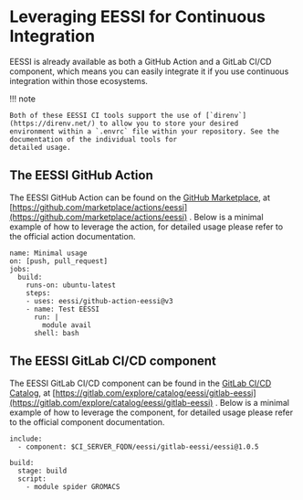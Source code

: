 # Leveraging EESSI for Continuous Integration

EESSI is already available as both a GitHub Action and a GitLab CI/CD component, which means you can easily integrate
it if you use continuous integration within those ecosystems.

!!! note

    Both of these EESSI CI tools support the use of [`direnv`](https://direnv.net/) to allow you to store your desired
    environment within a `.envrc` file within your repository. See the documentation of the individual tools for
    detailed usage.

## The EESSI GitHub Action

The EESSI GitHub Action can be found on the [GitHub Marketplace](https://github.com/marketplace),
at [https://github.com/marketplace/actions/eessi](https://github.com/marketplace/actions/eessi) .
Below is a minimal example of how to leverage the action, for detailed usage please refer to the official action
documentation.

``` { .yaml .copy }
name: Minimal usage
on: [push, pull_request]
jobs:
  build:
    runs-on: ubuntu-latest
    steps:
    - uses: eessi/github-action-eessi@v3
    - name: Test EESSI
      run: |
        module avail
      shell: bash
```

## The EESSI GitLab CI/CD component

The EESSI GitLab CI/CD component can be found in the [GitLab CI/CD Catalog](https://gitlab.com/explore/catalog), at
[https://gitlab.com/explore/catalog/eessi/gitlab-eessi](https://gitlab.com/explore/catalog/eessi/gitlab-eessi) .
Below is a minimal example of how to leverage the component, for detailed usage please refer to the official
component documentation.

``` { .yaml .copy }
include:
  - component: $CI_SERVER_FQDN/eessi/gitlab-eessi/eessi@1.0.5

build:
  stage: build
  script:
    - module spider GROMACS
```

